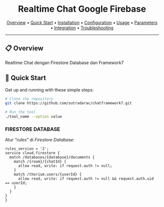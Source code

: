 <div align="center">
  
  # Realtime Chat Google Firebase		
  
  [Overview](#📋-overview) •
  [Quick Start](#🚀-quick-start) •
  [Installation](#💻-installation) •
  [Configuration](#⚙️-configuration) •
  [Usage](#📘-usage) •
  [Parameters](#📊-parameters) •
  [Integration](#🔗-integration) •
  [Troubleshooting](#🔍-troubleshooting)
  
</div>
  
  ---
  
  ## 📋 Overview
  
  Realtime Chat dengan Firestore Database dan Framework7
  
  ## 🚀 Quick Start
  
  Get up and running with these simple steps:
  
  ```bash
  # Clone the repository
  git clone https://github.com/sutradarac/chatframework7.git
  
  # Run the tool
  ./tool_name --option value
  ```
  
  ### FIRESTORE DATABASE
  
  Atur _"rules"_ di _Firestore Database_:
  
  ```hcl
  rules_version = '2';
  service cloud.firestore {
    match /databases/{database}/documents {
      match /{room}/{chatId} {
        allow read, write: if request.auth != null;
      }
      match /thorium.users/{userId} {
        allow read, write: if request.auth != null && request.auth.uid == userId;
      }
    }
  }
  }
  ```